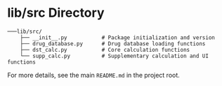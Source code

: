 # lib/src Directory

```
───lib/src/
    ├── __init__.py           # Package initialization and version
    ├── drug_database.py      # Drug database loading functions
    ├── dst_calc.py           # Core calculation functions
    └── supp_calc.py          # Supplementary calculation and UI functions
```

For more details, see the main `README.md` in the project root.
